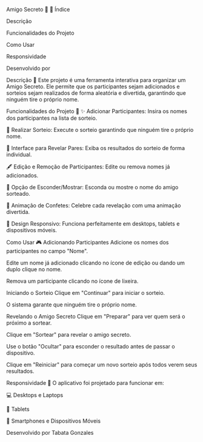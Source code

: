 Amigo Secreto 🎊
📜 Índice

Descrição

Funcionalidades do Projeto

Como Usar

Responsividade

Desenvolvido por

Descrição 📝
Este projeto é uma ferramenta interativa para organizar um Amigo Secreto. Ele permite que os participantes sejam adicionados e sorteios sejam realizados de forma aleatória e divertida, garantindo que ninguém tire o próprio nome.

Funcionalidades do Projeto 🚀
✨ Adicionar Participantes: Insira os nomes dos participantes na lista de sorteio.

🎁 Realizar Sorteio: Execute o sorteio garantindo que ninguém tire o próprio nome.

👫 Interface para Revelar Pares: Exiba os resultados do sorteio de forma individual.

🖋️ Edição e Remoção de Participantes: Edite ou remova nomes já adicionados.

🔑 Opção de Esconder/Mostrar: Esconda ou mostre o nome do amigo sorteado.

🎉 Animação de Confetes: Celebre cada revelação com uma animação divertida.

📱 Design Responsivo: Funciona perfeitamente em desktops, tablets e dispositivos móveis.

Como Usar 🎮
Adicionando Participantes
Adicione os nomes dos participantes no campo "Nome".

Edite um nome já adicionado clicando no ícone de edição ou dando um duplo clique no nome.

Remova um participante clicando no ícone de lixeira.

Iniciando o Sorteio
Clique em "Continuar" para iniciar o sorteio.

O sistema garante que ninguém tire o próprio nome.

Revelando o Amigo Secreto
Clique em "Preparar" para ver quem será o próximo a sortear.

Clique em "Sortear" para revelar o amigo secreto.

Use o botão "Ocultar" para esconder o resultado antes de passar o dispositivo.

Clique em "Reiniciar" para começar um novo sorteio após todos verem seus resultados.

Responsividade 📱
O aplicativo foi projetado para funcionar em:

💻 Desktops e Laptops

📱 Tablets

📲 Smartphones e Dispositivos Móveis

Desenvolvido por
Tabata Gonzales

